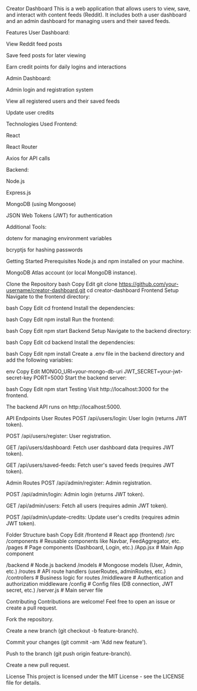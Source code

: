 Creator Dashboard
This is a web application that allows users to view, save, and interact with content feeds (Reddit). It includes both a user dashboard and an admin dashboard for managing users and their saved feeds.

Features
User Dashboard:

View Reddit feed posts

Save feed posts for later viewing

Earn credit points for daily logins and interactions

Admin Dashboard:

Admin login and registration system

View all registered users and their saved feeds

Update user credits

Technologies Used
Frontend:

React

React Router

Axios for API calls

Backend:

Node.js

Express.js

MongoDB (using Mongoose)

JSON Web Tokens (JWT) for authentication

Additional Tools:

dotenv for managing environment variables

bcryptjs for hashing passwords

Getting Started
Prerequisites
Node.js and npm installed on your machine.

MongoDB Atlas account (or local MongoDB instance).

Clone the Repository
bash
Copy
Edit
git clone https://github.com/your-username/creator-dashboard.git
cd creator-dashboard
Frontend Setup
Navigate to the frontend directory:

bash
Copy
Edit
cd frontend
Install the dependencies:

bash
Copy
Edit
npm install
Run the frontend:

bash
Copy
Edit
npm start
Backend Setup
Navigate to the backend directory:

bash
Copy
Edit
cd backend
Install the dependencies:

bash
Copy
Edit
npm install
Create a .env file in the backend directory and add the following variables:

env
Copy
Edit
MONGO_URI=your-mongo-db-uri
JWT_SECRET=your-jwt-secret-key
PORT=5000
Start the backend server:

bash
Copy
Edit
npm start
Testing
Visit http://localhost:3000 for the frontend.

The backend API runs on http://localhost:5000.

API Endpoints
User Routes
POST /api/users/login: User login (returns JWT token).

POST /api/users/register: User registration.

GET /api/users/dashboard: Fetch user dashboard data (requires JWT token).

GET /api/users/saved-feeds: Fetch user's saved feeds (requires JWT token).

Admin Routes
POST /api/admin/register: Admin registration.

POST /api/admin/login: Admin login (returns JWT token).

GET /api/admin/users: Fetch all users (requires admin JWT token).

POST /api/admin/update-credits: Update user's credits (requires admin JWT token).

Folder Structure
bash
Copy
Edit
/frontend                # React app (frontend)
  /src
    /components          # Reusable components like Navbar, FeedAggregator, etc.
    /pages               # Page components (Dashboard, Login, etc.)
    /App.jsx             # Main App component

/backend                 # Node.js backend
  /models                # Mongoose models (User, Admin, etc.)
  /routes                # API route handlers (userRoutes, adminRoutes, etc.)
  /controllers           # Business logic for routes
  /middleware            # Authentication and authorization middleware
  /config                # Config files (DB connection, JWT secret, etc.)
  /server.js             # Main server file

Contributing
Contributions are welcome! Feel free to open an issue or create a pull request.

Fork the repository.

Create a new branch (git checkout -b feature-branch).

Commit your changes (git commit -am 'Add new feature').

Push to the branch (git push origin feature-branch).

Create a new pull request.

License
This project is licensed under the MIT License - see the LICENSE file for details.

